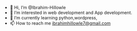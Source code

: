 - 👋 Hi, I’m @Ibrahim-Hillowle
- 👀 I’m interested in web development and App development.
- 🌱 I’m currently learning python,wordpress,
- 📫 How to reach me ibrahimhillowle7@gmail.com

<!---
Ibrahim-Hillowle/Ibrahim-Hillowle is a ✨ special ✨ repository because its `README.md` (this file) appears on your GitHub profile.
You can click the Preview link to take a look at your changes.
--->
